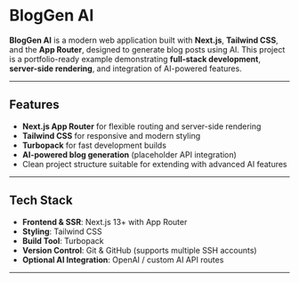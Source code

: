 # BlogGen AI

**BlogGen AI** is a modern web application built with **Next.js**, **Tailwind CSS**, and the **App Router**, designed to generate blog posts using AI. This project is a portfolio-ready example demonstrating **full-stack development**, **server-side rendering**, and integration of AI-powered features.

---

## Features

- **Next.js App Router** for flexible routing and server-side rendering  
- **Tailwind CSS** for responsive and modern styling  
- **Turbopack** for fast development builds  
- **AI-powered blog generation** (placeholder API integration)  
- Clean project structure suitable for extending with advanced AI features  

---

## Tech Stack

- **Frontend & SSR**: Next.js 13+ with App Router  
- **Styling**: Tailwind CSS  
- **Build Tool**: Turbopack  
- **Version Control**: Git & GitHub (supports multiple SSH accounts)  
- **Optional AI Integration**: OpenAI / custom AI API routes  

---